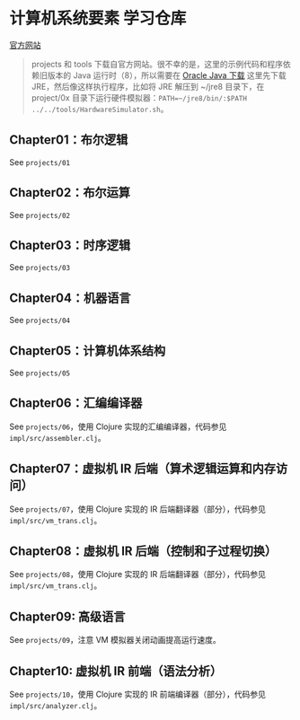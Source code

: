# 计算机系统要素 学习仓库

[官方网站](https://www.nand2tetris.org)

> projects 和 tools 下载自官方网站。很不幸的是，这里的示例代码和程序依赖旧版本的 Java 运行时（8），所以需要在 [Oracle Java 下载](https://www.oracle.com/java/technologies/javase/javase8-archive-downloads.html) 这里先下载 JRE，然后像这样执行程序，比如将 JRE 解压到 ~/jre8 目录下，在 project/0x 目录下运行硬件模拟器：`PATH=~/jre8/bin/:$PATH ../../tools/HardwareSimulator.sh`。

## Chapter01：布尔逻辑

See `projects/01`

## Chapter02：布尔运算

See `projects/02`

## Chapter03：时序逻辑

See `projects/03`

## Chapter04：机器语言

See `projects/04`

## Chapter05：计算机体系结构

See `projects/05`

## Chapter06：汇编编译器

See `projects/06`，使用 Clojure 实现的汇编编译器，代码参见 `impl/src/assembler.clj`。

## Chapter07：虚拟机 IR 后端（算术逻辑运算和内存访问）

See `projects/07`，使用 Clojure 实现的 IR 后端翻译器（部分），代码参见 `impl/src/vm_trans.clj`。

## Chapter08：虚拟机 IR 后端（控制和子过程切换）

See `projects/08`，使用 Clojure 实现的 IR 后端翻译器（部分），代码参见 `impl/src/vm_trans.clj`。

## Chapter09: 高级语言

See `projects/09`，注意 VM 模拟器关闭动画提高运行速度。

## Chapter10: 虚拟机 IR 前端（语法分析）

See `projects/10`，使用 Clojure 实现的 IR 前端编译器（部分），代码参见 `impl/src/analyzer.clj`。